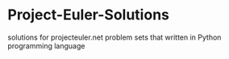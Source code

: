 # Project-Euler-Solutions
solutions for projecteuler.net problem sets that written in Python programming language
